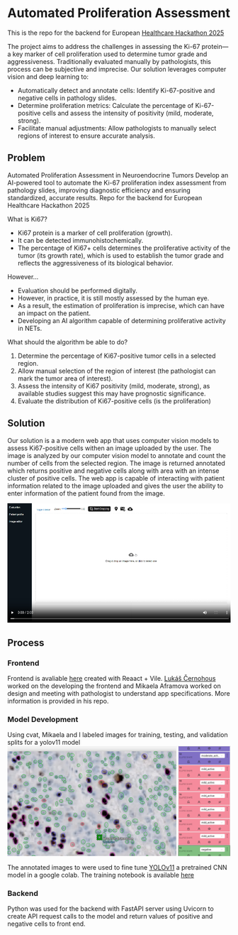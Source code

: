 # Automated Proliferation Assessment 

This is the repo for the backend for European [Healthcare Hackathon 2025](https://www.hackhealth.eu/)

The project aims to address the challenges in assessing the Ki-67 protein—a key marker of cell proliferation used to determine tumor grade and aggressiveness. Traditionally evaluated manually by pathologists, this process can be subjective and imprecise. Our solution leverages computer vision and deep learning to:

- Automatically detect and annotate cells: Identify Ki-67-positive and negative cells in pathology slides.
- Determine proliferation metrics: Calculate the percentage of Ki-67-positive cells and assess the intensity of positivity (mild, moderate, strong).
- Facilitate manual adjustments: Allow pathologists to manually select regions of interest to ensure accurate analysis.

## Problem
Automated Proliferation Assessment in Neuroendocrine Tumors
Develop an AI-powered tool to automate the Ki-67 proliferation index assessment from pathology slides, improving diagnostic efficiency and ensuring standardized, accurate results.
Repo for the backend for European Healthcare Hackathon 2025

What is Ki67?
- Ki67 protein is a marker of cell proliferation (growth).
- It can be detected immunohistochemically.
- The percentage of Ki67+ cells determines the proliferative 
activity of the tumor (its growth rate), which is used to 
establish the tumor grade and reflects the aggressiveness of 
its biological behavior.

However...

- Evaluation should be performed digitally.
- However, in practice, it is still mostly assessed by the human 
eye.
- As a result, the estimation of proliferation is imprecise, which 
can have an impact on the patient.
- Developing an AI algorithm capable of determining proliferative 
activity in NETs.

What should the algorithm be able to do?
1) Determine the percentage of Ki67-positive tumor cells in a 
selected region.
2) Allow manual selection of the region of interest (the pathologist 
can mark the tumor area of interest).
3) Assess the intensity of Ki67 positivity (mild, moderate, strong), as 
available studies suggest this may have prognostic significance.
4) Evaluate the distribution of Ki67-positive cells (is the proliferation)

## Solution

Our solution is a a modern web app that uses computer vision models to assess Ki67-positive cells withen an image uploaded by the user. The image is analyzed by our computer vision model to annotate and count the number of cells from the selected region. The image is returned annotated which returns positive and negative cells along with area with an intense cluster of positive cells. The web app is capable of interacting with patient information related to the image uploaded and gives the user the ability to enter information of the patient found from the image.

[![Play](https://github.com/Takosaga/EHH-2025/blob/main/play.png)](https://youtu.be/4LtwRDbN2_M)

## Process

### Frontend

Frontend is avaliable [here](https://github.com/lukascer/Automated-Proliferation-Assessment) created with Reaact + Vile. [Lukáš Černohous](https://github.com/lukascer) worked on the developing the frontend and Mikaela Aframova worked on design and meeting with pathologist to understand app specifications. More information is provided in his repo.

### Model Development

Using cvat, Mikaela and I labeled images for training, testing, and validation splits for a yolov11 model
![](https://github.com/Takosaga/EHH-2025/blob/main/Annotated.png)

The annotated images to were used to fine tune [YOLOv11](https://docs.ultralytics.com/models/yolo11/) a pretrained CNN model in a google colab. The training notebook is available [here](https://github.com/Takosaga/EHH-2025/blob/main/data/training_model.ipynb)

### Backend
Python was used for the backend with FastAPI server using Uvicorn to create API request calls to the model and return values of positive and negative cells to front end. 
